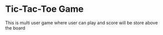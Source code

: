 
# Tic-Tac-Toe Game

This is multi user game where user can play and score will be store above the board 
